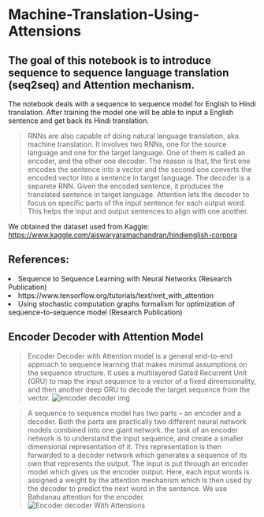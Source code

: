# Machine-Translation-Using-Attensions


## The goal of this notebook is to introduce sequence to sequence language translation (seq2seq) and Attention mechanism.
The notebook deals with a sequence to sequence model for English to Hindi translation. After training the model one will be able to input a English sentence and get back its Hindi translation.

>RNNs are also capable of doing natural language translation, aka. machine translation. It involves two RNNs, one for the source language and one for the target language. One of them is called an encoder, and the other one decoder. The reason is that, the first one encodes the sentence into a vector and the second one converts the encoded vector into a sentence in target language. The decoder is a separete RNN. Given the encoded sentence, it produces the translated sentence in target language. Attention lets the decoder to focus on specific parts of the input sentence for each output word. This helps the input and output sentences to align with one another.

We obtained the dataset used from Kaggle: https://www.kaggle.com/aiswaryaramachandran/hindienglish-corpora

<h2> References: </h2>
<li></a> Sequence to Sequence Learning with Neural Networks (Research Publication)</li>
<li></a> https://www.tensorflow.org/tutorials/text/nmt_with_attention </li>
<li></a> Using stochastic computation graphs formalism for optimization of sequence-to-sequence model (Research Publication) </li>
</ul>


## Encoder Decoder with Attention Model

> Encoder Decoder with Attention model is a general end-to-end approach to sequence learning that makes minimal assumptions on the sequence structure. It uses a multilayered Gated Recurrent Unit (GRU) to map the input sequence to a vector of a fixed dimensionality, and then another deep GRU to decode the target sequence from the vector.
![encoder decoder img](https://user-images.githubusercontent.com/94529852/182778072-9bb91cd1-d816-4fad-b2cd-6a2e07dd0276.png)

> A sequence to sequence model has two parts – an encoder and a decoder. Both the parts are practically two different neural network models combined into one giant network. the task of an encoder network is to understand the input sequence, and create a smaller dimensional representation of it. This representation is then forwarded to a decoder network which generates a sequence of its own that represents the output. The input is put through an encoder model which gives us the encoder output. Here, each input words is assigned a weight by the attention mechanism which is then used by the decoder to predict the next word in the sentence. We use Bahdanau attention for the encoder.
![Encoder decoder With Attensions](https://user-images.githubusercontent.com/94529852/182779592-9a2b6c9f-a88a-4322-8805-86f8e2a3b41f.png)

